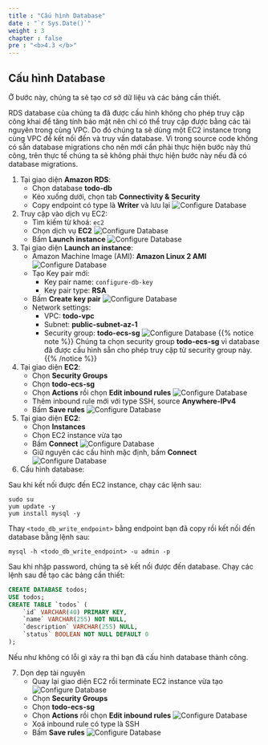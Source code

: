 ```yaml
---
title : "Cấu hình Database"
date : "`r Sys.Date()`"
weight : 3
chapter : false
pre : "<b>4.3 </b>"
---
```

## Cấu hình Database
Ở bước này, chúng ta sẽ tạo cơ sở dữ liệu và các bảng cần thiết. 

RDS database của chúng ta đã được cấu hình không cho phép truy cập công khai để tăng tính bảo mật nên chỉ có thể truy cập được bằng các tài nguyên trong cùng VPC. Do đó chúng ta sẽ dùng một EC2 instance trong cùng VPC để kết nối đến và truy vấn database. Vì trong source code không có sẵn database migrations cho nên mới cần phải thực hiện bước này thủ công, trên thực tế chúng ta sẽ không phải thực hiện bước này nếu đã có database migrations.

1. Tại giao diện **Amazon RDS**:
    - Chọn database **todo-db**
    - Kéo xuống dưới, chọn tab **Connectivity & Security**
    - Copy endpoint có type là **Writer** và lưu lại
    ![Configure Database](/images/4-database-deployment/rds_configure_db_1.png)
2. Truy cập vào dịch vụ EC2:
    - Tìm kiếm từ khoá: `ec2`
    - Chọn dịch vụ **EC2**
    ![Configure Database](/images/4-database-deployment/rds_configure_db_2.png)
    - Bấm **Launch instance**
    ![Configure Database](/images/4-database-deployment/rds_configure_db_3.png)
3. Tại giao diện **Launch an instance**:
    - Amazon Machine Image (AMI): **Amazon Linux 2 AMI**
    ![Configure Database](/images/4-database-deployment/rds_configure_db_4.png)
    - Tạo Key pair mới:
        - Key pair name: `configure-db-key`
        - Key pair type: **RSA**
    - Bấm **Create key pair**
    ![Configure Database](/images/4-database-deployment/rds_configure_db_5.png)
    - Network settings:
        - VPC: **todo-vpc**
        - Subnet: **public-subnet-az-1**
        - Security group: **todo-ecs-sg**
    ![Configure Database](/images/4-database-deployment/rds_configure_db_6.png)
{{% notice note %}}
Chúng ta chọn security group **todo-ecs-sg** vì database đã được cấu hình sẵn cho phép truy cập từ security group này.
{{% /notice %}}
4. Tại giao diện **EC2**:
    - Chọn **Security Groups**
    - Chọn **todo-ecs-sg**
    - Chọn **Actions** rồi chọn **Edit inbound rules**
    ![Configure Database](/images/4-database-deployment/rds_configure_db_7.png)
    - Thêm inbound rule mới với type SSH, source **Anywhere-IPv4**
    - Bấm **Save rules**
    ![Configure Database](/images/4-database-deployment/rds_configure_db_8.png)
5. Tại giao diện **EC2**:
    - Chọn **Instances**
    - Chọn EC2 instance vừa tạo
    - Bấm **Connect**
    ![Configure Database](/images/4-database-deployment/rds_configure_db_9.png)
    - Giữ nguyên các cấu hình mặc định, bấm **Connect**
    ![Configure Database](/images/4-database-deployment/rds_configure_db_10.png)
6. Cấu hình database:
    
Sau khi kết nối được đến EC2 instance, chạy các lệnh sau:
```shell
sudo su
yum update -y
yum install mysql -y
```

Thay `<todo_db_write_endpoint>` bằng endpoint bạn đã copy rồi kết nối đến database bằng lệnh sau:
```shell
mysql -h <todo_db_write_endpoint> -u admin -p
```

Sau khi nhập password, chúng ta sẽ kết nối được đến database. Chạy các lệnh sau để tạo các bảng cần thiết:
```sql
CREATE DATABASE todos;
USE todos;
CREATE TABLE `todos` (
    `id` VARCHAR(40) PRIMARY KEY,
    `name` VARCHAR(255) NOT NULL,
    `description` VARCHAR(255) NULL,
    `status` BOOLEAN NOT NULL DEFAULT 0
);
```

Nếu như không có lỗi gì xảy ra thì bạn đã cấu hình database thành công.

7. Dọn dẹp tài nguyên
    - Quay lại giao diện EC2 rồi terminate EC2 instance vừa tạo
    ![Configure Database](/images/4-database-deployment/rds_configure_db_11.png)
    - Chọn **Security Groups**
    - Chọn **todo-ecs-sg**
    - Chọn **Actions** rồi chọn **Edit inbound rules**
    ![Configure Database](/images/4-database-deployment/rds_configure_db_12.png)
    - Xoá inbound rule có type là SSH
    - Bấm **Save rules**
    ![Configure Database](/images/4-database-deployment/rds_configure_db_13.png)
